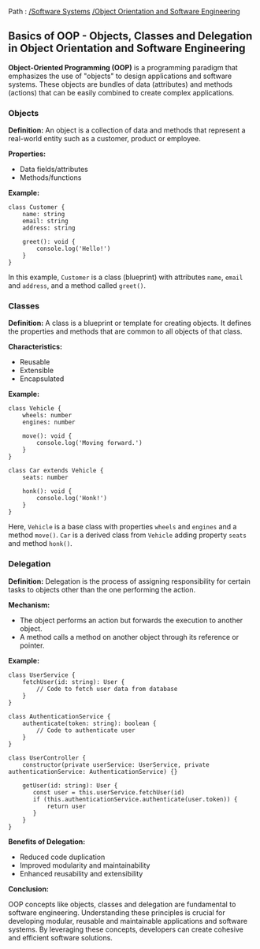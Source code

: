 Path : [/Software Systems](../../index.md) [/Object Orientation and Software Engineering](../index.md)
## Basics of OOP - Objects, Classes and Delegation in Object Orientation and Software Engineering

**Object-Oriented Programming (OOP)** is a programming paradigm that emphasizes the use of "objects" to design applications and software systems. These objects are bundles of data (attributes) and methods (actions) that can be easily combined to create complex applications.


### Objects

**Definition:** An object is a collection of data and methods that represent a real-world entity such as a customer, product or employee.

**Properties:**
- Data fields/attributes
- Methods/functions


**Example:**

```
class Customer {
    name: string
    email: string
    address: string

    greet(): void {
        console.log('Hello!')
    }
}
```

In this example, `Customer` is a class (blueprint) with attributes `name`, `email` and `address`, and a method called `greet()`.


### Classes

**Definition:** A class is a blueprint or template for creating objects. It defines the properties and methods that are common to all objects of that class.

**Characteristics:**
- Reusable
- Extensible
- Encapsulated


**Example:**

```
class Vehicle {
    wheels: number
    engines: number

    move(): void {
        console.log('Moving forward.')
    }
}

class Car extends Vehicle {
    seats: number

    honk(): void {
        console.log('Honk!')
    }
}
```

Here, `Vehicle` is a base class with properties `wheels` and `engines` and a method `move()`. `Car` is a derived class from `Vehicle` adding property `seats` and method `honk()`.


### Delegation

**Definition:** Delegation is the process of assigning responsibility for certain tasks to objects other than the one performing the action.

**Mechanism:**
- The object performs an action but forwards the execution to another object.
- A method calls a method on another object through its reference or pointer.


**Example:**

```
class UserService {
    fetchUser(id: string): User {
        // Code to fetch user data from database
    }
}

class AuthenticationService {
    authenticate(token: string): boolean {
        // Code to authenticate user
    }
}

class UserController {
    constructor(private userService: UserService, private authenticationService: AuthenticationService) {}

    getUser(id: string): User {
       const user = this.userService.fetchUser(id)
       if (this.authenticationService.authenticate(user.token)) {
           return user
       }
    }
}
```

**Benefits of Delegation:**
- Reduced code duplication
- Improved modularity and maintainability
- Enhanced reusability and extensibility


**Conclusion:**

OOP concepts like objects, classes and delegation are fundamental to software engineering. Understanding these principles is crucial for developing modular, reusable and maintainable applications and software systems. By leveraging these concepts, developers can create cohesive and efficient software solutions.
